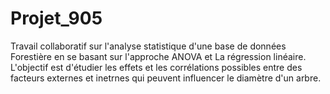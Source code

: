# Projet_905
Travail collaboratif sur l'analyse statistique d'une base de données Forestière en se basant sur l'approche ANOVA et La régression linéaire.
L'objectif est d'étudier les effets et les corrélations possibles entre des facteurs externes et inetrnes qui peuvent influencer le diamètre d'un arbre.
